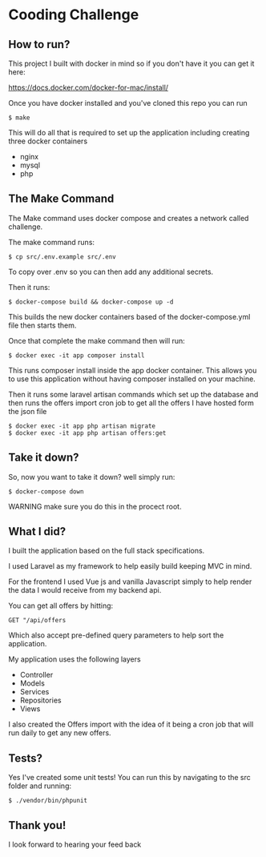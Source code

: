 # Cooding Challenge

##  How to run?
This project I built with docker in mind so if you don't have it you can get it here:

https://docs.docker.com/docker-for-mac/install/

Once you have docker installed and you've cloned this repo you can run

    $ make
 This will do all that is required to set up the application including creating three docker containers 
- nginx
- mysql
- php

## The Make Command   


The Make command uses docker compose and creates a network called challenge.

The make command runs:

    $ cp src/.env.example src/.env
To copy over .env so you can then add any additional secrets.

Then it runs:

    $ docker-compose build && docker-compose up -d
    
This builds the new docker containers based of the docker-compose.yml file then starts them.

Once that complete the make command then will run: 

    $ docker exec -it app composer install

This runs composer install inside the app docker container. This allows you to use this application without having composer installed on your machine.

Then it runs some laravel artisan commands which set up the database and then runs the offers import cron job to get all the offers I have hosted form the json file

    $ docker exec -it app php artisan migrate
    $ docker exec -it app php artisan offers:get

## Take it down?

So, now you want to take it down? well simply run:

    $ docker-compose down
    
WARNING make sure you do this in the procect root.

## What I did?

I built the application based on the full stack specifications.

I used Laravel as my framework to help easily build keeping MVC in mind. 

For the frontend I used Vue js and vanilla Javascript simply to help render the data I would receive from my backend api.

You can get all offers by hitting:

    GET "/api/offers
    
Which also accept pre-defined query parameters to help sort the application.


My application uses the following layers

- Controller
- Models
- Services
- Repositories
- Views

I also created the Offers import with the idea of it being a cron job that will run daily to get any new offers.

## Tests?

 Yes I've created some unit tests! You can run this by navigating to the src folder and running:
 
    $ ./vendor/bin/phpunit
    
    
## Thank you!

I look forward to hearing your feed back